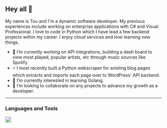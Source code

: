 ## Hey all 👋

My name is Tou and I'm a dynamic software developer. My previous experiences include working on enterprise applications with C# and Visual Professional. I love to code in Python which I have lead a few backend projects within my career. I enjoy cloud services and love learning new things.

- 🔭 I’m currently working on API integrations, building a dash board to view most played, popular artists, etc through music sources like Spotify.
- ⚡ I most recently built a Python webscraper for existing blog pages which extracts and imports each page over to WordPress' API backend.
- 🌱 I’m currently interested in learning Golang.
- 👯 I’m looking to collaborate on any projects to advance my growth as a developer.

---
### Languages and Tools

<img align="left" alt="Java" width="20px" style="padding-right:10px;" scr="https://cdn.jsdelivr.net/gh/devicons/devicon@latest/icons/python/python-original.svg"/>


<!--
**tkongx0/tkongx0** is a ✨ _special_ ✨ repository because its `README.md` (this file) appears on your GitHub profile.

Here are some ideas to get you started:

- 🔭 I’m currently working on ...
- 🌱 I’m currently learning ...
- 👯 I’m looking to collaborate on ...
- 🤔 I’m looking for help with ...
- 💬 Ask me about ...
- 📫 How to reach me: ...
- 😄 Pronouns: ...
- ⚡ Fun fact: ...
-->
